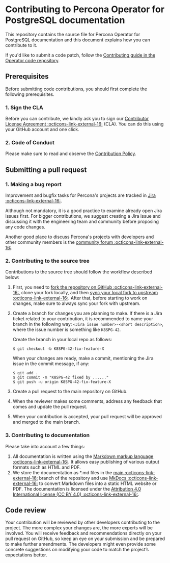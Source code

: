 # Contributing to Percona Operator for PostgreSQL documentation

This repository contains the source file for Percona Operator for PostgreSQL documentation and this document explains how you can contribute to it. 

If you'd like to submit a code patch, follow the [Contributing guide in the Operator code repository](https://github.com/percona/percona-postgresql-operator/blob/main/CONTRIBUTING.md). 

## Prerequisites

Before submitting code contributions, you should first complete the following prerequisites.

### 1. Sign the CLA

Before you can contribute, we kindly ask you to sign our [Contributor License Agreement :octicons-link-external-16:](https://cla-assistant.io/percona/percona-postgresql-operator) (CLA). You can do this using your GitHub account and one click.

### 2. Code of Conduct

Please make sure to read and observe the [Contribution Policy](code-of-conduct.md).

## Submitting a pull request

### 1. Making a bug report

Improvement and bugfix tasks for Percona's projects are tracked in [Jira :octicons-link-external-16:](https://jira.percona.com/projects/K8SPG/issues).

Although not mandatory, it is a good practice to examine already open Jira issues first. For bigger contributions, we suggest creating a Jira issue and discussing it with the engineering team and community before proposing any code changes.

Another good place to discuss Percona's projects with developers and other community members is the [community forum :octicons-link-external-16:](https://forums.percona.com).

### 2. Contributing to the source tree

Contributions to the source tree should follow the workflow described below:

1. First, you need to [fork the repository on GitHub :octicons-link-external-16:](https://docs.github.com/en/github/getting-started-with-github/fork-a-repo), clone your fork locally, and then [sync your local fork to upstream :octicons-link-external-16:](https://docs.github.com/en/github/collaborating-with-issues-and-pull-requests/syncing-a-fork). After that, before starting to work on changes, make sure to always sync your fork with upstream.
2. Create a branch for changes you are planning to make. If there is a Jira ticket related to your contribution, it is recommended to name your branch in the following way: `<Jira issue number>-<short description>`, where the issue number is something like `K8SPG-42`.

   Create the branch in your local repo as follows:

   ```
   $ git checkout -b K8SPG-42-fix-feature-X
   ```

   When your changes are ready, make a commit, mentioning the Jira issue in the commit message, if any:

   ```
   $ git add .
   $ git commit -m "K8SPG-42 fixed by ......"
   $ git push -u origin K8SPG-42-fix-feature-X
   ```

3. Create a pull request to the main repository on GitHub.
4. When the reviewer makes some comments, address any feedback that comes and update the pull request.
5. When your contribution is accepted, your pull request will be approved and merged to the main branch.

### 3. Contributing to documentation

Please take into account a few things:

1. All documentation is written using the [Markdown markup language :octicons-link-external-16:](https://en.wikipedia.org/wiki/Markdown). It allows easy publishing of various output formats such as HTML and PDF.
2. We store the documentation as *.md files in the [main :octicons-link-external-16:](https://github.com/percona/k8spg-docs/tree/main) branch of the repository and use [MkDocs :octicons-link-external-16:](https://www.mkdocs.org/) to convert Markdown files into a static HTML website or PDF. The documentation is licensed under the [Attribution 4.0 International license (CC BY 4.0) :octicons-link-external-16:](https://creativecommons.org/licenses/by/4.0/).

## Code review

Your contribution will be reviewed by other developers contributing to the project. The more complex your changes are, the more experts will be involved. You will receive feedback and recommendations directly on your pull request on GitHub, so keep an eye on your submission and be prepared to make further amendments. The developers might even provide some concrete suggestions on modifying your code to match the project’s expectations better.
